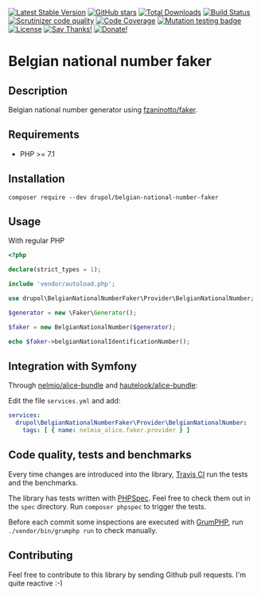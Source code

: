 [![Latest Stable Version](https://img.shields.io/packagist/v/drupol/belgian-national-number-faker.svg?style=flat-square)](https://packagist.org/packages/drupol/belgian-national-number-faker)
 [![GitHub stars](https://img.shields.io/github/stars/drupol/belgian-national-number-faker.svg?style=flat-square)](https://packagist.org/packages/drupol/belgian-national-number-faker)
 [![Total Downloads](https://img.shields.io/packagist/dt/drupol/belgian-national-number-faker.svg?style=flat-square)](https://packagist.org/packages/drupol/belgian-national-number-faker)
 [![Build Status](https://img.shields.io/travis/drupol/belgian-national-number-faker/master.svg?style=flat-square)](https://travis-ci.org/drupol/belgian-national-number-faker)
 [![Scrutinizer code quality](https://img.shields.io/scrutinizer/quality/g/drupol/belgian-national-number-faker/master.svg?style=flat-square)](https://scrutinizer-ci.com/g/drupol/belgian-national-number-faker/?branch=master)
 [![Code Coverage](https://img.shields.io/scrutinizer/coverage/g/drupol/belgian-national-number-faker/master.svg?style=flat-square)](https://scrutinizer-ci.com/g/drupol/belgian-national-number-faker/?branch=master)
 [![Mutation testing badge](https://badge.stryker-mutator.io/github.com/drupol/belgian-national-number-faker/master)](https://stryker-mutator.github.io)
 [![License](https://img.shields.io/packagist/l/drupol/belgian-national-number-faker.svg?style=flat-square)](https://packagist.org/packages/drupol/belgian-national-number-faker)
 [![Say Thanks!](https://img.shields.io/badge/Say-thanks-brightgreen.svg?style=flat-square)](https://saythanks.io/to/drupol)
 [![Donate!](https://img.shields.io/badge/Donate-Paypal-brightgreen.svg?style=flat-square)](https://paypal.me/drupol)
 
# Belgian national number faker

## Description

Belgian national number generator using [fzaninotto/faker](https://github.com/fzaninotto/Faker).

## Requirements

* PHP >= 7.1

## Installation

```composer require --dev drupol/belgian-national-number-faker```

## Usage

With regular PHP

```php
<?php

declare(strict_types = 1);

include 'vendor/autoload.php';

use drupol\BelgianNationalNumberFaker\Provider\BelgianNationalNumber;

$generator = new \Faker\Generator();

$faker = new BelgianNationalNumber($generator);

echo $faker->belgianNationalIdentificationNumber();
```

## Integration with Symfony

Through [nelmio/alice-bundle](https://packagist.org/packages/nelmio/alice) and [hautelook/alice-bundle](https://packagist.org/packages/hautelook/alice-bundle):

Edit the file `services.yml` and add:

```yaml
services:
  drupol\BelgianNationalNumberFaker\Provider\BelgianNationalNumber:
    tags: [ { name: nelmio_alice.faker.provider } ]
```

## Code quality, tests and benchmarks

Every time changes are introduced into the library, [Travis CI](https://travis-ci.org/drupol/belgian-national-number-faker/builds) run the tests and the benchmarks.

The library has tests written with [PHPSpec](http://www.phpspec.net/).
Feel free to check them out in the `spec` directory. Run `composer phpspec` to trigger the tests.

Before each commit some inspections are executed with [GrumPHP](https://github.com/phpro/grumphp), run `./vendor/bin/grumphp run` to check manually.

## Contributing

Feel free to contribute to this library by sending Github pull requests. I'm quite reactive :-)

